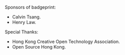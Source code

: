 Sponsors of badgeprint:

- Calvin Tsang.
- Henry Law.

Special Thanks:

* Hong Kong Creative Open Technology Association.
* Open Source Hong Kong.
